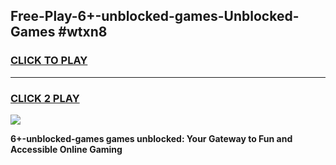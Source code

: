 
## Free-Play-6+-unblocked-games-Unblocked-Games #wtxn8
<h3>
<a href="https://news.freeplayer.one?title=6+-unblocked-games&ref=8M">CLICK TO PLAY</a></h3>
<hr>

<h3>
<a href="https://news.freeplayer.one?title=6+-unblocked-games&ref=8M">CLICK 2 PLAY</a>
  
</h3>

<a href="https://news.freeplayer.one?title=6+-unblocked-games&ref=8M"><img src="https://clearcache.store/games.png"></a>


**6+-unblocked-games games unblocked: Your Gateway to Fun and Accessible Online Gaming**
